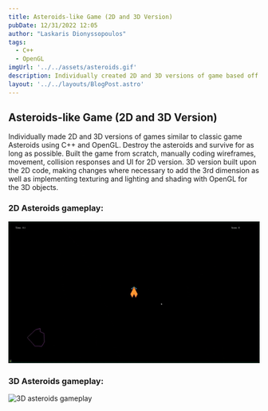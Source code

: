 ```yaml
---
title: Asteroids-like Game (2D and 3D Version)
pubDate: 12/31/2022 12:05
author: "Laskaris Dionyssopoulos"
tags:
  - C++
  - OpenGL
imgUrl: '../../assets/asteroids.gif'
description: Individually created 2D and 3D versions of game based off the classic game Asteroids using C++ and OpenGL.
layout: '../../layouts/BlogPost.astro'
---
```


## Asteroids-like Game (2D and 3D Version)

Individually made 2D and 3D versions of games similar to classic game Asteroids 
using C++ and OpenGL. Destroy the asteroids and survive for as long as possible.
Built the game from scratch, manually coding wireframes, movement, collision 
responses and UI for 2D version. 3D version built upon the 2D code, making
changes where necessary to add the 3rd dimension as well as implementing
texturing and lighting and shading with OpenGL for the 3D objects.  

### 2D Asteroids gameplay:
![2D asteroids gameplay](../../assets/asteroids.gif "asteroids 2D")   

### 3D Asteroids gameplay:
![3D asteroids gameplay](../../assets/3das.gif "asteroids 3D")
